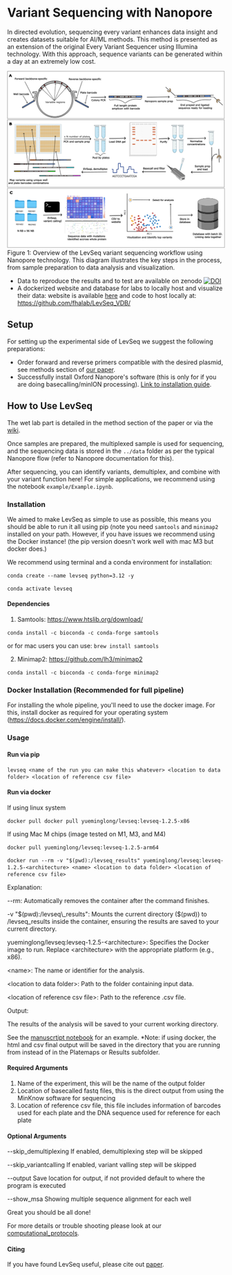 # Variant Sequencing with Nanopore

In directed evolution, sequencing every variant enhances data insight and creates datasets suitable for AI/ML methods. This method is presented as an extension of the original Every Variant Sequencer using Illumina technology. With this approach, sequence variants can be generated within a day at an extremely low cost.

![Figure 1: LevSeq Workflow](manuscript/figures/LevSeq_Figure-1.png)
Figure 1: Overview of the LevSeq variant sequencing workflow using Nanopore technology. This diagram illustrates the key steps in the process, from sample preparation to data analysis and visualization.


- Data to reproduce the results and to test are available on zenodo [![DOI](https://zenodo.org/badge/DOI/10.5281/zenodo.13694463.svg)](https://doi.org/10.5281/zenodo.13694463)
- A dockerized website and database for labs to locally host and visualize their data: website is available [here](https://github.com/ArianeMora/LevSeq_vis/) and code to host locally at: https://github.com/fhalab/LevSeq_VDB/

## Setup

For setting up the experimental side of LevSeq we suggest the following preparations:

- Order forward and reverse primers compatible with the desired plasmid, see methods section of [our paper](http://biorxiv.org/cgi/content/short/2024.09.04.611255v1?rss=1).
- Successfully install Oxford Nanopore's software (this is only for if you are doing basecalling/minION processing). [Link to installation guide](https://nanoporetech.com/).

## How to Use LevSeq

The wet lab part is detailed in the method section of the paper or via the [wiki](https://github.com/fhalab/LevSeq/wiki/Experimental-protocols).

Once samples are prepared, the multiplexed sample is used for sequencing, and the sequencing data is stored in the `../data` folder as per the typical Nanopore flow (refer to Nanopore documentation for this).

After sequencing, you can identify variants, demultiplex, and combine with your variant function here! For simple applications, we recommend using the notebook `example/Example.ipynb`.

### Installation

We aimed to make LevSeq as simple to use as possible, this means you should be able to run it all using pip (note you need `samtools` 
and `minimap2` installed on your path. However, if you have issues we recommend using the Docker instance! 
(the pip version doesn't work well with mac M3 but docker does.)

We recommend using terminal and a conda environment for installation:

```
conda create --name levseq python=3.12 -y
```

```
conda activate levseq
```

#### Dependencies 

1. Samtools: https://www.htslib.org/download/ 
```
conda install -c bioconda -c conda-forge samtools
```
or for mac users you can use: `brew install samtools`

2. Minimap2: https://github.com/lh3/minimap2

```
conda install -c bioconda -c conda-forge minimap2
```
### Docker Installation (Recommended for full pipeline)  
For installing the whole pipeline, you'll need to use the docker image. For this, install docker as required for your 
operating system (https://docs.docker.com/engine/install/).

### Usage

#### Run via pip
```
levseq <name of the run you can make this whatever> <location to data folder> <location of reference csv file>
```

#### Run via docker
If using linux system
```
docker pull docker pull yueminglong/levseq:levseq-1.2.5-x86
```
If using Mac M chips (image tested on M1, M3, and M4)
```
docker pull yueminglong/levseq:levseq-1.2.5-arm64
```

```
docker run --rm -v "$(pwd):/levseq_results" yueminglong/levseq:levseq-1.2.5-<architecture> <name> <location to data folder> <location of reference csv file>
```
Explanation:

--rm: Automatically removes the container after the command finishes.

-v "$(pwd):/levseq\_results": Mounts the current directory ($(pwd)) to /levseq\_results inside the container, ensuring the results are saved to your current directory.

yueminglong/levseq:levseq-1.2.5-\<architecture\>: Specifies the Docker image to run. Replace \<architecture\> with the appropriate platform (e.g., x86).

\<name\>: The name or identifier for the analysis.

\<location to data folder\>: Path to the folder containing input data.

\<location of reference csv file\>: Path to the reference .csv file.

Output:

The results of the analysis will be saved to your current working directory.

See the [manuscrtipt notebook](https://github.com/fhalab/LevSeq/blob/main/manuscript/notebooks/epPCR_10plates.ipynb) for an example.
*Note: if using docker, the html and csv final output will be saved in the directory that you are running from instead of in the Platemaps or Results subfolder.

#### Required Arguments
1. Name of the experiment, this will be the name of the output folder
2. Location of basecalled fastq files, this is the direct output from using the MinKnow software for sequencing
3. Location of reference csv file, this file includes information of barcodes used for each plate and the DNA sequence used for reference for each plate

#### Optional Arguments
--skip\_demultiplexing If enabled, demultiplexing step will be skipped 

--skip\_variantcalling If enabled, variant valling step will be skipped 

--output Save location for output, if not provided default to where the program is executed

--show\_msa Showing multiple sequence alignment for each well

Great you should be all done!

For more details or trouble shooting please look at our [computational_protocols](https://github.com/fhalab/LevSeq/wiki/Computational-protocols).

#### Citing

If you have found LevSeq useful, please cite out [paper](https://doi.org/10.1101/2024.09.04.611255).
